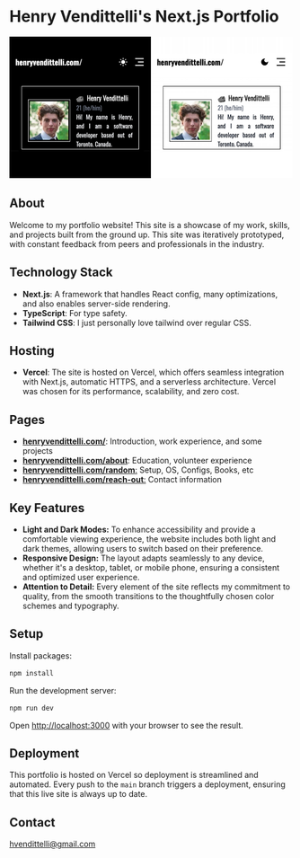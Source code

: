 # Henry Vendittelli's Next.js Portfolio

![screenshot](public/assets/images/projects/portfolio_project.png?raw=true "Layer 0")

## About

Welcome to my portfolio website! This site is a showcase of my work, skills, and projects built from the ground up. This site was iteratively prototyped, with constant feedback from peers and professionals in the industry.

## Technology Stack

- **Next.js**: A framework that handles React config, many optimizations, and also enables server-side rendering.
- **TypeScript**: For type safety.
- **Tailwind CSS**: I just personally love tailwind over regular CSS.

## Hosting

- **Vercel**: The site is hosted on Vercel, which offers seamless integration with Next.js, automatic HTTPS, and a serverless architecture. Vercel was chosen for its performance, scalability, and zero cost.

## Pages

- [**henryvendittelli.com/**](https://henryvendittelli.com/): Introduction, work experience, and some projects
- [**henryvendittelli.com/about**](https://henryvendittelli.com/about): Education, volunteer experience
- [**henryvendittelli.com/random**:](https://henryvendittelli.com/random) Setup, OS, Configs, Books, etc
- [**henryvendittelli.com/reach-out**:](https://henryvendittelli.com/reach-out) Contact information

## Key Features

- **Light and Dark Modes:** To enhance accessibility and provide a comfortable viewing experience, the website includes both light and dark themes, allowing users to switch based on their preference.
- **Responsive Design:** The layout adapts seamlessly to any device, whether it's a desktop, tablet, or mobile phone, ensuring a consistent and optimized user experience.
- **Attention to Detail:** Every element of the site reflects my commitment to quality, from the smooth transitions to the thoughtfully chosen color schemes and typography.

## Setup

Install packages:

```bash
npm install
```

Run the development server:

```bash
npm run dev
```

Open [http://localhost:3000](http://localhost:3000) with your browser to see the result.

## Deployment

This portfolio is hosted on Vercel so deployment is streamlined and automated. Every push to the `main` branch triggers a deployment, ensuring that this live site is always up to date.

## Contact

hvendittelli@gmail.com
